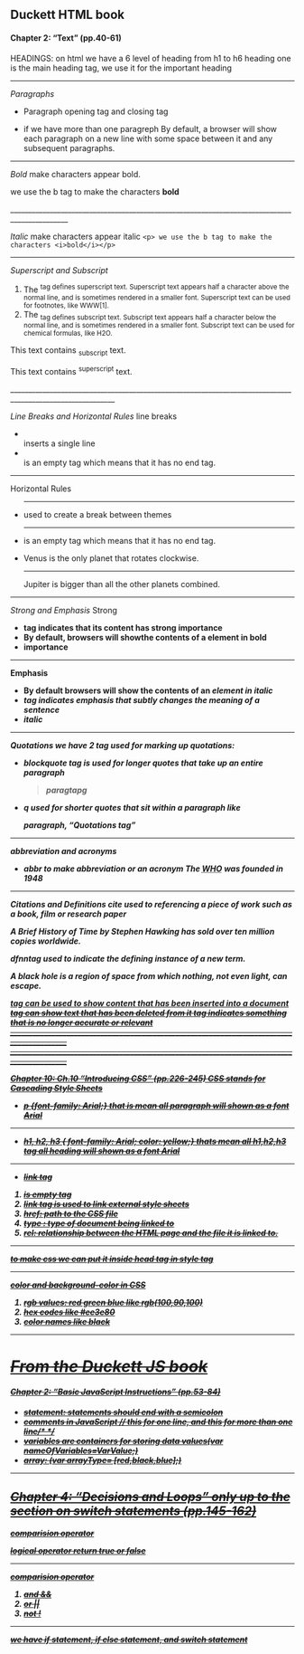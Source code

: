 ## Duckett HTML book
#### Chapter 2: “Text” (pp.40-61)
HEADINGS: on html we have a 6 level of heading from h1 to h6 
heading one is the main heading tag, we use it for the important heading
___________________________________________________________________________________________________________

*Paragraphs*
* Paragraph opening tag and closing tag <p></p>
* if we have more than one paragreph By default, a browser will show each paragraph on a new line with some space between it and any subsequent paragraphs.
______________________________________________________________________________________________

*Bold*
<b></b> make characters appear bold.
<p> we use the b tag to make the characters <b>bold</b></p>
______________________________________________________________________________________________

*Italic*
<i></i> make characters appear italic
``<p> we use the b tag to make the characters <i>bold</i></p>``
______________________________________________________________________________________________________

*Superscript and Subscript*

1. The <sup> tag defines superscript text. Superscript text appears half a character above the normal line, and is sometimes rendered in a smaller font. Superscript text can be used for footnotes, like WWW[1].
2. The <sub> tag defines subscript text. Subscript text appears half a character below the normal line, and is sometimes rendered in a smaller font. Subscript text can be used for chemical formulas, like H2O.
<p>This text contains <sub>subscript</sub> text.</p> <p>This text contains <sup>superscript</sup> text.</p>
___________________________________________________________________________________________________________

*Line Breaks and Horizontal Rules*
line breaks <br/>
- <br/> inserts a single line 
- <br/> is an empty tag which means that it has no end tag.
_________________________________________________________________________________________________________________

Horizontal Rules
* <hr/> used to create a break between themes
* <hr/> is an empty tag which means that it has no end tag.
* <p>Venus is the only planet that rotates clockwise.</p> <hr /> <p>Jupiter is bigger than all the other planets combined.</p>
__________________________________________________________________________________________________________________

*Strong and Emphasis*
Strong
- <strong> tag indicates that its content has strong importance
- By default, browsers will showthe contents of a <strong>element in bold
- <strong> importance</strong>
__________________________________________________________________________________________
Emphasis
- By default browsers will show the contents of an <em> element in italic
- <em> tag indicates emphasis that subtly changes the meaning of a sentence
- <em>italic</em>
__________________________________________________________________________________________
*Quotations*
we have 2 tag used for marking up quotations:
- blockquote tag is used for longer quotes that take up an entire paragraph <blockquote cite="http://en.wikipedia.org/wiki/Winnie-the-Pooh"> <p>paragtapg</p> </blockquote>
- q used for shorter quotes that sit within a paragraph like<p>paragraph, <q>Quotations tag</q></p>
__________________________________________________________________________________________


*abbreviation and acronyms*
- abbr to make abbreviation or an acronym
The <abbr title="World Health Organization">WHO</abbr> was founded in 1948
_________________________________________________________________________________________________________________

*Citations and Definitions*
cite used to referencing a piece of work such as a book, film or research paper <p> <cite> A Brief History of Time</cite> by Stephen Hawking has sold over ten million copies worldwide.</p>

dfnntag used to indicate the defining instance of a new term. 
<p>A <dfn>black hole</dfn> is a region of space from which nothing, not even light, can escape.</p>
<ins> tag can be used to show content that has been inserted into a document
<del> tag can show text that has been deleted from it
<s> tag indicates something that is no longer accurate or relevant
__________________________________________________________________________________________
__________________________________________________________________________________________

*Chapter 10: Ch.10 “Introducing CSS” (pp.226-245)*
CSS stands for Cascading Style Sheets
- p {font-family: Arial;} that is mean all paragraph will shown as a font Arial
__________________________________________________________________________________________

- h1, h2, h3 { font-family: Arial; color: yellow;} thats mean all h1,h2,h3 tag all heading will shown as a font Arial
__________________________________________________________________________________________

- link tag <link>

 1. is empty tag
 2. link tag is used to link external style sheets
 21. href: path to the CSS file
 22. type : type of document being linked to
 23. rel: relationship between the HTML page and the file it is linked to.
__________________________________________________________________________________________
 to make css we can put it inside head tag in style tag
__________________________________________________________________________________________
 color and background-color in CSS

 1. rgb values: red green blue like rgb(100,90,100)
 2. hex codes like #ee3e80
 3. color names like black
_______________________________________________________________________________________________________

# From the Duckett JS book
#### Chapter 2: “Basic JavaScript Instructions” (pp.53-84)
* statement: statements should end with a semicolon
* comments in JavaScript // this for one line, and this for more than one line/* */
* variables are containers for storing data values(var nameOfVariables=VarValue;)
* array: (var arrayType= [red,black,blue];)
______________________________________________________________________________________________

## Chapter 4: “Decisions and Loops” only up to the section on switch statements (pp.145-162)
***comparision operator***

logical operator return true or false
__________________________________________________________________________________________
comparision operator
1. and &&
2. or ||
3. not !
__________________________________________________________________________________________
we have if statement, if else statement, and switch statement